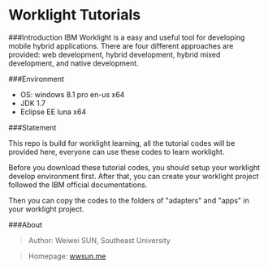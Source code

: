 Worklight Tutorials
==================
###Introduction
IBM Worklight is a easy and useful tool for developing mobile hybrid applications. There are four different approaches are provided: web development, hybrid development, hybrid mixed development, and native development.

###Environment

- OS: windows 8.1 pro en-us x64
- JDK 1.7
- Eclipse EE luna x64

###Statement

This repo is build for worklight learning, all the tutorial codes will be provided here, everyone can use these codes to learn worklight.

Before you download these tutorial codes, you should setup your worklight develop environment first. After that, you can create your worklight project followed the IBM official documentations.

Then you can copy the codes to the folders of "adapters" and "apps" in your worklight project.

###About

> Author: Weiwei SUN, Southeast University

> Homepage: [wwsun.me](http://wwsun.me/about.html)
